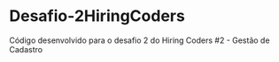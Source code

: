 # Desafio-2HiringCoders
Código desenvolvido para o desafio 2 do Hiring Coders #2 - Gestão de Cadastro 
